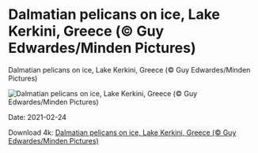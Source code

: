 # Dalmatian pelicans on ice, Lake Kerkini, Greece (© Guy Edwardes/Minden Pictures)

Dalmatian pelicans on ice, Lake Kerkini, Greece (© Guy Edwardes/Minden Pictures)

![Dalmatian pelicans on ice, Lake Kerkini, Greece (© Guy Edwardes/Minden Pictures)](https://bing.com/th?id=OHR.DalmatianPelicans_EN-US7089551223_UHD.jpg&w=1024&h=576)

Date: 2021-02-24

Download 4k: [Dalmatian pelicans on ice, Lake Kerkini, Greece (© Guy Edwardes/Minden Pictures)](https://bing.com/th?id=OHR.DalmatianPelicans_EN-US7089551223_UHD.jpg)

